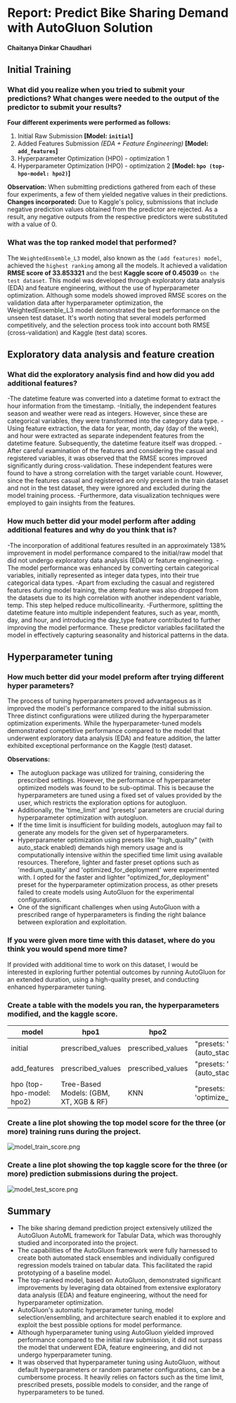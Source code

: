 # Report: Predict Bike Sharing Demand with AutoGluon Solution
#### Chaitanya Dinkar Chaudhari


## Initial Training
### What did you realize when you tried to submit your predictions? What changes were needed to the output of the predictor to submit your results?
**Four different experiments were performed as follows:**
1. Initial Raw Submission   **[Model: `initial`]**
2. Added Features Submission *(EDA +  Feature Engineering)* **[Model: `add_features`]**
3. Hyperparameter Optimization (HPO) - optimization 1
4. Hyperparameter Optimization (HPO) - optimization 2 **[Model: `hpo (top-hpo-model: hpo2)`]**

**Observation:** When submitting predictions gathered from each of these four experiments, a few of them yielded negative values in their predictions.<br>
**Changes incorporated:** Due to Kaggle's policy, submissions that include negative prediction values obtained from the predictor are rejected. As a result, any negative outputs from the respective predictors were substituted with a value of 0.<br>


### What was the top ranked model that performed?
The `WeightedEnsemble_L3` model, also known as the `(add features) model`, achieved the `highest ranking` among all the models. It achieved a validation **RMSE score of 33.853321** and the best **Kaggle score of 0.45039** `on the test dataset`. This model was developed through exploratory data analysis (EDA) and feature engineering, without the use of hyperparameter optimization. Although some models showed improved RMSE scores on the validation data after hyperparameter optimization, the WeightedEnsemble_L3 model demonstrated the best performance on the unseen test dataset. It's worth noting that several models performed competitively, and the selection process took into account both RMSE (cross-validation) and Kaggle (test data) scores.


## Exploratory data analysis and feature creation
### What did the exploratory analysis find and how did you add additional features?
-The datetime feature was converted into a datetime format to extract the hour information from the timestamp.
-Initially, the independent features season and weather were read as integers. However, since these are categorical variables, they were transformed into the category data type.
-Using feature extraction, the data for year, month, day (day of the week), and hour were extracted as separate independent features from the datetime feature. Subsequently, the datetime feature itself was dropped.
-After careful examination of the features and considering the casual and registered variables, it was observed that the RMSE scores improved significantly during cross-validation. These independent features were found to have a strong correlation with the target variable count. However, since the features casual and registered are only present in the train dataset and not in the test dataset, they were ignored and excluded during the model training process.
-Furthermore, data visualization techniques were employed to gain insights from the features.

### How much better did your model perform after adding additional features and why do you think that is?
-The incorporation of additional features resulted in an approximately 138% improvement in model performance compared to the initial/raw model that did not undergo exploratory data analysis (EDA) or feature engineering.
-The model performance was enhanced by converting certain categorical variables, initially represented as integer data types, into their true categorical data types.
-Apart from excluding the casual and registered features during model training, the atemp feature was also dropped from the datasets due to its high correlation with another independent variable, temp. This step helped reduce multicollinearity.
-Furthermore, splitting the datetime feature into multiple independent features, such as year, month, day, and hour, and introducing the day_type feature contributed to further improving the model performance. These predictor variables facilitated the model in effectively capturing seasonality and historical patterns in the data.




## Hyperparameter tuning
### How much better did your model preform after trying different hyper parameters?
The process of tuning hyperparameters proved advantageous as it improved the model's performance compared to the initial submission. Three distinct configurations were utilized during the hyperparameter optimization experiments. While the hyperparameter-tuned models demonstrated competitive performance compared to the model that underwent exploratory data analysis (EDA) and feature addition, the latter exhibited exceptional performance on the Kaggle (test) dataset.

**Observations:**
- The autogluon package was utilized for training, considering the prescribed settings. However, the performance of hyperparameter optimized models was found to be sub-optimal. This is because the hyperparameters are tuned using a fixed set of values provided by the user, which restricts the exploration options for autogluon.
- Additionally, the 'time_limit' and 'presets' parameters are crucial during hyperparameter optimization with autogluon.
- If the time limit is insufficient for building models, autogluon may fail to generate any models for the given set of hyperparameters.
- Hyperparameter optimization using presets like "high_quality" (with auto_stack enabled) demands high memory usage and is computationally intensive within the specified time limit using available resources. Therefore, lighter and faster preset options such as 'medium_quality' and 'optimized_for_deployment' were experimented with. I opted for the faster and lighter "optimized_for_deployment" preset for the hyperparameter optimization process, as other presets failed to create models using AutoGluon for the experimental configurations.
- One of the significant challenges when using AutoGluon with a prescribed range of hyperparameters is finding the right balance between exploration and exploitation.


### If you were given more time with this dataset, where do you think you would spend more time?
If provided with additional time to work on this dataset, I would be interested in exploring further potential outcomes by running AutoGluon for an extended duration, using a high-quality preset, and conducting enhanced hyperparameter tuning.


### Create a table with the models you ran, the hyperparameters modified, and the kaggle score.
|model|hpo1|hpo2|hpo3|score|
|--|--|--|--|--|
|initial|prescribed_values|prescribed_values|"presets: 'high quality' (auto_stack=True)"|1.79216|
|add_features|prescribed_values|prescribed_values|"presets: 'high quality' (auto_stack=True)"|0.45039|
|hpo (top-hpo-model: hpo2)|Tree-Based Models: (GBM, XT, XGB & RF)|KNN|"presets: 'optimize_for_deployment"|0.50661|


### Create a line plot showing the top model score for the three (or more) training runs during the project.

![model_train_score.png](img/model_train_score.png)


### Create a line plot showing the top kaggle score for the three (or more) prediction submissions during the project.

![model_test_score.png](img/model_test_score.png)


## Summary
- The bike sharing demand prediction project extensively utilized the AutoGluon AutoML framework for Tabular Data, which was thoroughly studied and incorporated into the project.
- The capabilities of the AutoGluon framework were fully harnessed to create both automated stack ensembles and individually configured regression models trained on tabular data. This facilitated the rapid prototyping of a baseline model.
- The top-ranked model, based on AutoGluon, demonstrated significant improvements by leveraging data obtained from extensive exploratory data analysis (EDA) and feature engineering, without the need for hyperparameter optimization.
- AutoGluon's automatic hyperparameter tuning, model selection/ensembling, and architecture search enabled it to explore and exploit the best possible options for model performance.
- Although hyperparameter tuning using AutoGluon yielded improved performance compared to the initial raw submission, it did not surpass the model that underwent EDA, feature engineering, and did not undergo hyperparameter tuning.
- It was observed that hyperparameter tuning using AutoGluon, without default hyperparameters or random parameter configurations, can be a cumbersome process. It heavily relies on factors such as the time limit, prescribed presets, possible models to consider, and the range of hyperparameters to be tuned.